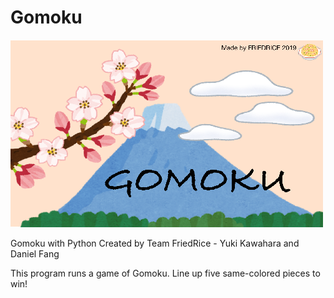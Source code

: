# Gomoku
![alt text](https://github.com/ykawahar/Gomoku/blob/main/Gomokubg.png)

Gomoku with Python
Created by Team FriedRice - Yuki Kawahara and Daniel Fang 

This program runs a game of Gomoku.
Line up five same-colored pieces to win!
